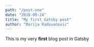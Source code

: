 ```yaml
---
path: "/post-one"
date: "2018-09-24"
title: "My first Gatsby post"
author: "Marija Radovanovic"
---
```


This is my very **first** blog post in Gatsby
